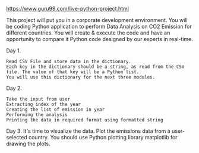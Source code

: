 https://www.guru99.com/live-python-project.html

This project will put you in a corporate development environment. You will be coding Python 
application to perform Data Analysis on CO2 Emission for different countries. You will 
create & execute the code and have an opportunity to compare it Python code designed by our 
experts in real-time. 

Day 1. 

    Read CSV File and store data in the dictionary.
    Each key in the dictionary should be a string, as read from the CSV file. The value of that key will be a Python list. 
    You will use this dictionary for the next three modules.

Day 2.
    
    Take the input from user
    Extracting index of the year
    Creating the list of emission in year
    Performing the analysis
    Printing the data in required format using formatted string

Day 3.
    It's time to visualize the data. Plot the emissions data from a user-selected country. You should use Python plotting library matplotlib for drawing the plots.